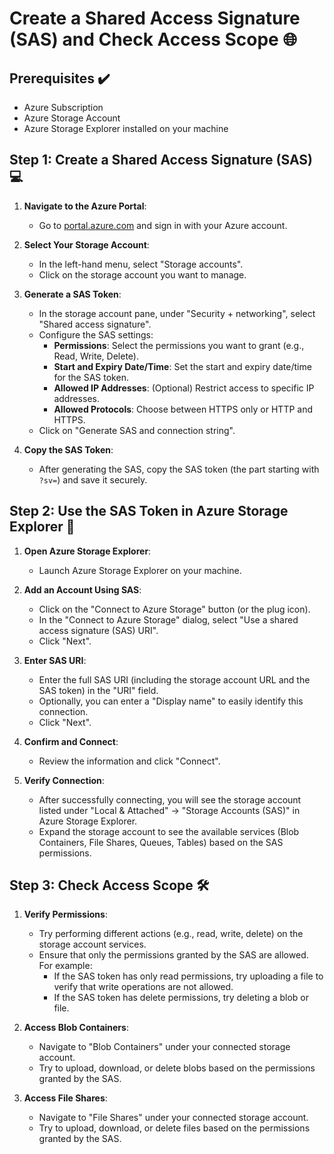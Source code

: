 # Create a Shared Access Signature (SAS) and Check Access Scope 🌐

## Prerequisites ✔️
- Azure Subscription
- Azure Storage Account
- Azure Storage Explorer installed on your machine

## Step 1: Create a Shared Access Signature (SAS) 💻

1. **Navigate to the Azure Portal**:
   - Go to [portal.azure.com](https://portal.azure.com/) and sign in with your Azure account.

2. **Select Your Storage Account**:
   - In the left-hand menu, select "Storage accounts".
   - Click on the storage account you want to manage.

3. **Generate a SAS Token**:
   - In the storage account pane, under "Security + networking", select "Shared access signature".
   - Configure the SAS settings:
     - **Permissions**: Select the permissions you want to grant (e.g., Read, Write, Delete).
     - **Start and Expiry Date/Time**: Set the start and expiry date/time for the SAS token.
     - **Allowed IP Addresses**: (Optional) Restrict access to specific IP addresses.
     - **Allowed Protocols**: Choose between HTTPS only or HTTP and HTTPS.
   - Click on "Generate SAS and connection string".

4. **Copy the SAS Token**:
   - After generating the SAS, copy the SAS token (the part starting with `?sv=`) and save it securely.

## Step 2: Use the SAS Token in Azure Storage Explorer 🎫

1. **Open Azure Storage Explorer**:
   - Launch Azure Storage Explorer on your machine.

2. **Add an Account Using SAS**:
   - Click on the "Connect to Azure Storage" button (or the plug icon).
   - In the "Connect to Azure Storage" dialog, select "Use a shared access signature (SAS) URI".
   - Click "Next".

3. **Enter SAS URI**:
   - Enter the full SAS URI (including the storage account URL and the SAS token) in the "URI" field.
   - Optionally, you can enter a "Display name" to easily identify this connection.
   - Click "Next".

4. **Confirm and Connect**:
   - Review the information and click "Connect".

5. **Verify Connection**:
   - After successfully connecting, you will see the storage account listed under "Local & Attached" -> "Storage Accounts (SAS)" in Azure Storage Explorer.
   - Expand the storage account to see the available services (Blob Containers, File Shares, Queues, Tables) based on the SAS permissions.

## Step 3: Check Access Scope 🛠️

1. **Verify Permissions**:
   - Try performing different actions (e.g., read, write, delete) on the storage account services.
   - Ensure that only the permissions granted by the SAS are allowed. For example:
     - If the SAS token has only read permissions, try uploading a file to verify that write operations are not allowed.
     - If the SAS token has delete permissions, try deleting a blob or file.

2. **Access Blob Containers**:
   - Navigate to "Blob Containers" under your connected storage account.
   - Try to upload, download, or delete blobs based on the permissions granted by the SAS.

3. **Access File Shares**:
   - Navigate to "File Shares" under your connected storage account.
   - Try to upload, download, or delete files based on the permissions granted by the SAS.
